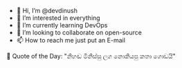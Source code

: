 - 👋 Hi, I’m @devdinush
- 👀 I’m interested in everything
- 🌱 I’m currently learning DevOps
- 💞️ I’m looking to collaborate on open-source
- 📫 How to reach me just put an E-mail

<!-- start quote -->
💬 Quote of the Day: "නිහඬ මිනිස්සු ලග නොකියපු කතා ගොඩයි"
<!-- end quote -->
